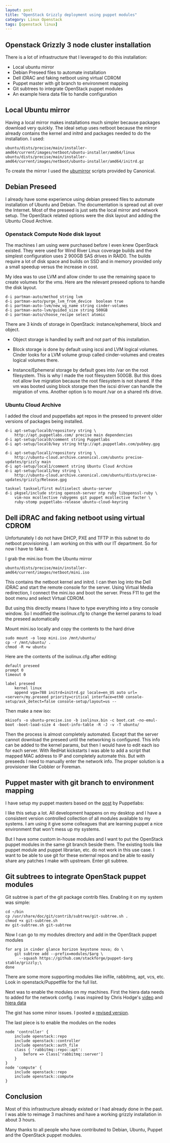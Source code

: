 ```yaml
---
layout: post
title: "OpenStack Grizzly deployment using puppet modules"
category: Linux Openstack 
tags: [openstack linux]
---
```

## Openstack Grizzly 3 node cluster installation

There is a lot of infrastructure that I leveraged to do this
installation:
- Local ubuntu mirror
- Debian Preseed files to automate installation
- Dell iDRAC and faking netboot using virtual CDROM
- Puppet master with git branch to environment mapping
- Git subtrees to integrate OpenStack puppet modules
- An example hiera data file to handle configuration

## Local Ubuntu mirror

Having a local mirror makes installations much simpler because
packages download very quickly. The ideal setup uses netboot because
the mirror already contains the kernel and initrd and packages needed
to do the installation. I used:

    ubuntu/dists/precise/main/installer-amd64/current/images/netboot/ubuntu-installer/amd64/linux
    ubuntu/dists/precise/main/installer-amd64/current/images/netboot/ubuntu-installer/amd64/initrd.gz

To create the mirror I used the [ubumirror][1] scripts provided by
Canonical.

## Debian Preseed

I already have some experience using debian preseed files to automate
installation of Ubuntu and Debian. The documentation is spread out all
over the Internet. Most of the preseed is just sets the local mirror
and network setup. The OpenStack related options were the disk layout
and adding the Ubuntu Cloud Archive.

### Openstack Compute Node disk layout

The machines I am using were purchased before I even knew OpenStack
existed. They were used for Wind River Linux coverage builds and the
simplest configuration uses 2 900GB SAS drives in RAID0. The builds
require a lot of disk space and builds on SSD and in memory provided
only a small speedup versus the increase in cost.

My idea was to use LVM and allow cinder to use the remaining space to
create volumes for the vms. Here are the relevant preseed options to
handle the disk layout.

    d-i partman-auto/method string lvm
    d-i partman-auto/purge_lvm_from_device  boolean true
    d-i partman-auto-lvm/new_vg_name string cinder-volumes
    d-i partman-auto-lvm/guided_size string 500GB
    d-i partman-auto/choose_recipe select atomic

There are 3 kinds of storage in OpenStack: instance/ephemeral, block and
object.

- Object storage is handled by swift and not part of this
  installation.

- Block storage is done by default using iscsi and LVM
  logical volumes. Cinder looks for a LVM volume group called
  cinder-volumes and creates logical volumes there.

- Instance/Ephemeral storage by default goes into /var on the root
  filesystem. This is why I made the root filesystem 500GB. But this
  does not allow live migration because the root filesystem is not
  shared. If the vm was booted using block storage then the iscsi
  driver can handle the migration of vms. Another option is to mount
  /var on a shared nfs drive.

### Ubuntu Cloud Archive

I added the cloud and puppetlabs apt repos in the preseed to prevent
older versions of packages being installed.

    d-i apt-setup/local0/repository string \
        http://apt.puppetlabs.com/ precise main dependencies
    d-i apt-setup/local0/comment string Puppetlabs
    d-i apt-setup/local0/key string http://apt.puppetlabs.com/pubkey.gpg

    d-i apt-setup/local1/repository string \
        http://ubuntu-cloud.archive.canonical.com/ubuntu precise-updates/grizzly main
    d-i apt-setup/local1/comment string Ubuntu Cloud Archive
    d-i apt-setup/local1/key string \
        http://ubuntu-cloud.archive.canonical.com/ubuntu/dists/precise-updates/grizzly/Release.gpg

    tasksel tasksel/first multiselect ubuntu-server
    d-i pkgsel/include string openssh-server ntp ruby libopenssl-ruby \
        vim-nox mcollective rubygems git puppet mcollective facter \
        ruby-stomp puppetlabs-release ubuntu-cloud-keyring

## Dell iDRAC and faking netboot using virtual CDROM 

Unfortunately I do not have DHCP, PXE and TFTP in this subnet to do
netboot provisioning. I am working on this with our IT department. So
for now I have to fake it.

I grab the mini.iso from the Ubuntu mirror

    ubuntu/dists/precise/main/installer-amd64/current/images/netboot/mini.iso

This contains the netboot kernel and initrd. I can then log into the
Dell iDRAC and start the remote console for the server. Using Virtual
Media redirection, I connect the mini.iso and boot the server. Press
F11 to get the boot menu and select Virtual CDROM.

But using this directly means I have to type everything into a tiny
console window. So I modified the isolinux.cfg to change the kernel
params to load the preseed automatically

Mount mini.iso locally and copy the contents to the hard drive

    sudo mount -o loop mini.iso /mnt/ubuntu/
    cp -r /mnt/ubuntu/ .
    chmod -R +w ubuntu

Here are the contents of the isolinux.cfg after editing:

    default preseed
    prompt 0
    timeout 0

    label preseed
        kernel linux
        append vga=788 initrd=initrd.gz locale=en_US auto url=<server>/my.preseed priority=critical interface=eth0 console-setup/ask_detect=false console-setup/layout=us --

Then make a new iso:

    mkisofs -o ubuntu-precise.iso -b isolinux.bin -c boot.cat -no-emul-boot -boot-load-size 4 -boot-info-table -R -J -v -T ubuntu/

Then the process is almost completely automated. Except that the
server cannot download the preseed until the networking is
configured. This info can be added to the kernel params, but then I
would have to edit each iso for each server. With RedHat kickstarts I
was able to add a script that mapped MAC address to IP and completely
automate this. But with preseeds I need to manually enter the network
info. The proper solution is a provisioner like Cobbler or Foreman.

## Puppet master with git branch to environment mapping

I have setup my puppet masters based on the [post][2] by Puppetlabs:

I like this setup a lot. All development happens on my desktop and I
have a consistent version controlled collection of all modules
available to my systems. I am using it give some colleagues that are
learning puppet a nice environment that won't mess up my systems.

But I have some custom in-house modules and I want to put the
OpenStack puppet modules in the same git branch beside them. The
existing tools like puppet module and puppet librarian, etc. do not
work in this use case. I want to be able to use git for these external
repos and be able to easily share any patches I make with
upstream. Enter git subtree.

## Git subtrees to integrate OpenStack puppet modules

Git subtree is part of the git package contrib files. Enabling it on
my system was simple:

    cd ~/bin
    cp /usr/share/doc/git/contrib/subtree/git-subtree.sh .
    chmod +x git-subtree.sh
    mv git-subtree.sh git-subtree

Now I can go to my modules directory and add in the OpenStack puppet
modules

    for arg in cinder glance horizon keystone nova; do \
        git subtree add --prefix=modules/$arg \
          --squash https://github.com/stackforge/puppet-$arg stable/grizzly;\
    done

There are some more supporting modules like inifile, rabbitmq, apt,
vcs, etc. Look in openstack/Puppetfile for the full list.

Next was to enable the modules on my machines. First the hiera data
needs to added for the network config. I was inspired by Chris Hodge's
[video][3] and [hiera data][4]

The gist has some minor issues. I posted a [revised version][5].

The last piece is to enable the modules on the nodes
    
    node 'controller' {
        include openstack::repo
        include openstack::controller
        include openstack::auth_file
        class { 'rabbitmq::repo::apt':
            before => Class['rabbitmq::server']
        }
    }
    node 'compute' {
        include openstack::repo
        include openstack::compute
    }

## Conclusion

Most of this infrastructure already existed or I had already done in
the past. I was able to reimage 3 machines and have a working grizzly
installation in about 3 hours.

Many thanks to all people who have contributed to Debian, Ubuntu, Puppet and
the OpenStack puppet modules.

[1]: https://launchpad.net/ubumirror
[2]: https://puppetlabs.com/blog/git-workflow-and-puppet-environments/
[3]: http://www.youtube.com/watch?v=owpi1WF9dws
[4]: https://gist.github.com/ody/5718115
[5]: https://gist.github.com/kscherer/6383077
